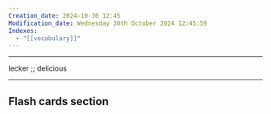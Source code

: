 ```yaml
---
Creation_date: 2024-10-30 12:45
Modification_date: Wednesday 30th October 2024 12:45:59
Indexes:
  - "[[vocabulary]]"
---
```


----

lecker ;; delicious
<!--SR:!2024-11-12,4,270-->



















---
## Flash cards section
